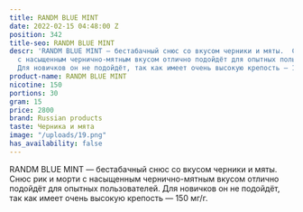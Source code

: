 ```yaml
---
title: RANDM BLUE MINT
date: 2022-02-15 04:48:00 Z
position: 342
title-seo: RANDM BLUE MINT
descr: 'RANDM BLUE MINT — бестабачный снюс со вкусом черники и мяты.  Снюс рик и морти
  с насыщенным чернично-мятным вкусом отлично подойдёт для опытных пользователей.
  Для новичков он не подойдёт, так как имеет очень высокую крепость — 150 мг/г. '
product-name: RANDM BLUE MINT
nicotine: 150
portions: 30
gram: 15
price: 2800
brand: Russian products
taste: Черника и мята
image: "/uploads/19.png"
has_availability: false
---
```


RANDM BLUE MINT — бестабачный снюс со вкусом черники и мяты.  Снюс рик и морти с насыщенным чернично-мятным вкусом отлично подойдёт для опытных пользователей. Для новичков он не подойдёт, так как имеет очень высокую крепость — 150 мг/г. 